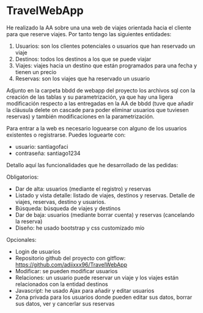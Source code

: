 # TravelWebApp
He realizado la AA sobre una una web de viajes orientada hacia el cliente para que reserve viajes. Por tanto tengo las siguientes entidades:
1. Usuarios: son los clientes potenciales o usuarios que han reservado un viaje
2. Destinos: todos los destinos a los que se puede viajar
3. Viajes: viajes hacia un destino que están programados para una fecha y tienen un precio
4. Reservas: son los viajes que ha reservado un usuario

Adjunto en la carpeta bbdd de webapp del proyecto los archivos sql con la creación de las tablas y su parametrización, ya que hay una ligera modificación respecto a las entregadas en la AA de bbdd (tuve que añadir la cláusula delete on cascade para poder eliminar usuarios que tuviesen reservas) y también modificaciones en la parametrización.

Para entrar a la web es necesario loguearse con alguno de los usuarios existentes o registrarse. 
Puedes loguearte con:
- usuario: santiagofaci
- contraseña: santiago1234

Detallo aquí las funcionalidades que he desarrollado de las pedidas:

Obligatorios:
  - Dar de alta: usuarios (mediante el registro) y reservas
  - Listado y vista detalle: listado de viajes, destinos y reservas. Detalle de viajes, reservas, destino y usuarios.
  - Búsqueda: búsqueda de viajes y destinos
  - Dar de baja: usuarios (mediante borrar cuenta) y reservas (cancelando la reserva)
  - Diseño: he usado bootstrap y css customizado mío
 
 Opcionales:
  - Login de usuarios
  - Repositorio github del proyecto con gitflow: https://github.com/adiixxx96/TravelWebApp
  - Modificar: se pueden modificar usuarios
  - Relaciones: un usuario puede reservar un viaje y los viajes están relacionados con la entidad destinos
  - Javascript: he usado Ajax para añadir y editar usuarios
  - Zona privada para los usuarios donde pueden editar sus datos, borrar sus datos, ver y cancerlar sus reservas

